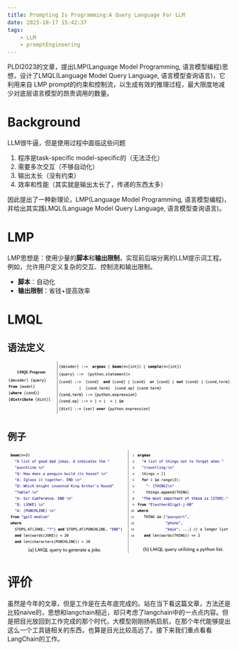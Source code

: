 ```yaml
---
title: Prompting Is Programming:A Query Language For LLM
date: 2023-10-17 15:42:37
tags:
    - LLM
    - promptEngineering
---
```

PLDI2023的文章，提出LMP(Language Model Programming, 语言模型编程)思想，设计了LMQL(Language Model Query Language, 语言模型查询语言)，它利用来自 LMP prompt的约束和控制流，以生成有效的推理过程，最大限度地减少对底层语言模型的昂贵调用的数量。

<!-- more -->
# Background

LLM很牛逼，但是使用过程中面临这些问题

1. 程序是task-specific model-specific的（无法泛化）
2. 需要多次交互（不够自动化）
3. 输出太长（没有约束）
4. 效率和性能（其实就是输出太长了，传递的东西太多）

因此提出了一种新理论，LMP(Language Model Programming, 语言模型编程)，并给出其实践LMQL(Language Model Query Language, 语言模型查询语言)。

# LMP

LMP思想是：使用少量的**脚本**和**输出限制**，实现前后端分离的LLM提示词工程。例如，允许用户定义复杂的交互、控制流和输出限制。

* **脚本**：自动化
* **输出限制**：省钱+提高效率

# LMQL

## 语法定义

![1697544698103](image/PromptingIsProgramming-AQueryLanguageForLLM/1697544698103.png)

## 例子

![1697544664866](image/PromptingIsProgramming-AQueryLanguageForLLM/1697544664866.png)
# 评价
虽然是今年的文章，但是工作是在去年底完成的。站在当下看这篇文章，方法还是比较naive的，思想和langchain相近，却只考虑了langchain中的一点点内容。但是把目光放回到工作完成的那个时代，大模型刚刚扬帆启航，在那个年代能够提出这么一个工具链相关的东西，也算是目光比较高远了。接下来我们重点看看LangChain的工作。